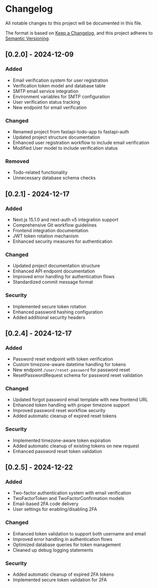# Changelog

All notable changes to this project will be documented in this file.

The format is based on [Keep a Changelog](https://keepachangelog.com/en/1.0.0/),
and this project adheres to [Semantic Versioning](https://semver.org/spec/v2.0.0.html).

## [0.2.0] - 2024-12-09

### Added

- Email verification system for user registration
- Verification token model and database table
- SMTP email service integration
- Environment variables for SMTP configuration
- User verification status tracking
- New endpoint for email verification

### Changed

- Renamed project from fastapi-todo-app to fastapi-auth
- Updated project structure documentation
- Enhanced user registration workflow to include email verification
- Modified User model to include verification status

### Removed

- Todo-related functionality
- Unnecessary database schema checks

## [0.2.1] - 2024-12-17

### Added

- Next.js 15.1.0 and next-auth v5 integration support
- Comprehensive Git workflow guidelines
- Frontend integration documentation
- JWT token rotation mechanism
- Enhanced security measures for authentication

### Changed

- Updated project documentation structure
- Enhanced API endpoint documentation
- Improved error handling for authentication flows
- Standardized commit message format

### Security

- Implemented secure token rotation
- Enhanced password hashing configuration
- Added additional security headers

## [0.2.4] - 2024-12-17

### Added

- Password reset endpoint with token verification
- Custom timezone-aware datetime handling for tokens
- New endpoint `/user/reset-password` for password reset
- ResetPasswordRequest schema for password reset validation

### Changed

- Updated forgot password email template with new frontend URL
- Enhanced token handling with proper timezone support
- Improved password reset workflow security
- Added automatic cleanup of expired reset tokens

### Security

- Implemented timezone-aware token expiration
- Added automatic cleanup of existing tokens on new request
- Enhanced password reset token validation

## [0.2.5] - 2024-12-22

### Added

- Two-factor authentication system with email verification
- TwoFactorToken and TwoFactorConfirmation models
- Email-based 2FA code delivery
- User settings for enabling/disabling 2FA

### Changed

- Enhanced token validation to support both username and email
- Improved error handling in authentication flows
- Optimized database queries for token management
- Cleaned up debug logging statements

### Security

- Added automatic cleanup of expired 2FA tokens
- Implemented secure token validation for 2FA
